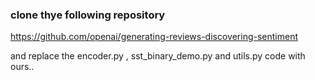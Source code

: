 ### clone thye following repository
https://github.com/openai/generating-reviews-discovering-sentiment

and replace the encoder.py , sst_binary_demo.py and utils.py code with ours..
